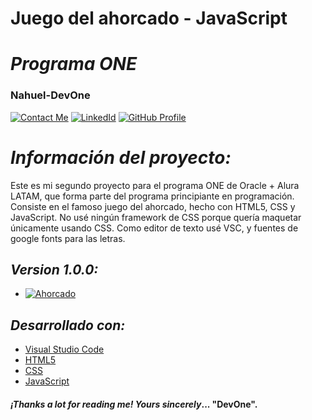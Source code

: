 # **Juego del ahorcado - JavaScript** 
# *Programa ONE*
### **Nahuel-DevOne**
[![Contact Me](https://img.shields.io/badge/Email-informational?style=for-the-badge&logo=Mail.Ru&logoColor=fff&color=23272d)](mailto:nahue.developer1@gmail.com)
[![LinkedId](https://img.shields.io/badge/LinkedIn-informational?style=for-the-badge&logo=linkedin&logoColor=fff&color=23272d)](https://www.linkedin.com/in/nahuel-developer/)
[![GitHub Profile](https://img.shields.io/badge/GitHub-informational?style=for-the-badge&logo=GitHub&logoColor=fff&color=23272d)](https://github.com/Nahuel-DevOne)

# *Información del proyecto:*

Este es mi segundo proyecto para el programa ONE de Oracle + Alura LATAM, que forma parte del programa principiante en programación.  
Consiste en el famoso juego del ahorcado, hecho con HTML5, CSS y JavaScript. No usé ningún framework de CSS porque quería maquetar únicamente usando CSS. Como editor de texto usé VSC, y fuentes de google fonts para las letras.

## *Version 1.0.0:*

- [![Ahorcado](https://img.shields.io/badge/Ahorcado-informational?style=for-the-badge&logo=github&logoColor=fff&color=23272d)](https://nahuel-devone.github.io/ahorcado-js/)

## *Desarrollado con:*

- [Visual Studio Code](https://code.visualstudio.com/)
- [HTML5](https://developer.mozilla.org/es/docs/Glossary/HTML5)
- [CSS](https://developer.mozilla.org/es/docs/Web/CSS)
- [JavaScript](https://developer.mozilla.org/es/docs/Web/JavaScript)

#### *¡Thanks a lot for reading me!* _Yours sincerely_... "**DevOne**".